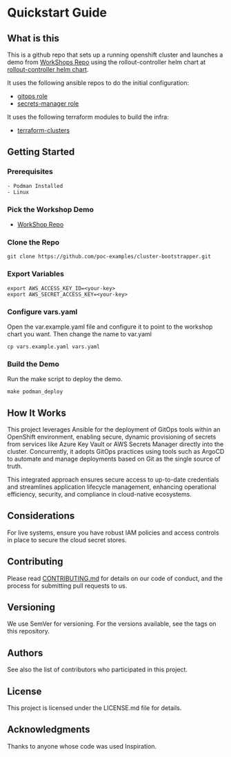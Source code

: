 # Quickstart Guide

## What is this

This is a github repo that sets up a running openshift cluster and launches a demo from [WorkShops Repo](https://github.com/poc-examples/workshops) using the rollout-controller helm chart at [rollout-controller helm chart](https://github.com/poc-examples/charts/tree/main/charts/rollout-controller).

It uses the following ansible repos to do the initial configuration:

- [gitops role](https://github.com/poc-examples/ansible-roles)
- [secrets-manager role](https://github.com/poc-examples/secrets-manager-role)

It uses the following terraform modules to build the infra:

- [terraform-clusters](https://github.com/poc-examples/terraform-clusters)

## Getting Started

### Prerequisites

    - Podman Installed
    - Linux

### Pick the Workshop Demo

- [WorkShop Repo](https://github.com/poc-examples/workshops)

### Clone the Repo

```
git clone https://github.com/poc-examples/cluster-bootstrapper.git
```

### Export Variables

```
export AWS_ACCESS_KEY_ID=<your-key>
export AWS_SECRET_ACCESS_KEY=<your-key>
```

### Configure vars.yaml

Open the var.example.yaml file and configure it to point to the workshop chart you want.  Then change the name to var.yaml

```
cp vars.example.yaml vars.yaml
```

### Build the Demo

Run the make script to deploy the demo.

```
make podman_deploy
```

## How It Works

This project leverages Ansible for the deployment of GitOps tools within an OpenShift environment, enabling secure, dynamic provisioning of secrets from services like Azure Key Vault or AWS Secrets Manager directly into the cluster. Concurrently, it adopts GitOps practices using tools such as ArgoCD to automate and manage deployments based on Git as the single source of truth. 

This integrated approach ensures secure access to up-to-date credentials and streamlines application lifecycle management, enhancing operational efficiency, security, and compliance in cloud-native ecosystems.

## Considerations

For live systems, ensure you have robust IAM policies and access controls in place to secure the cloud secret stores.

## Contributing

Please read [CONTRIBUTING.md](https://github.com/poc-examples/cluster-bootstrapper/blob/main/CONTRIBUTING.md) for details on our code of conduct, and the process for submitting pull requests to us.

## Versioning

We use SemVer for versioning. For the versions available, see the tags on this repository.

## Authors

See also the list of contributors who participated in this project.

## License

This project is licensed under the LICENSE.md file for details.

## Acknowledgments

Thanks to anyone whose code was used Inspiration.
